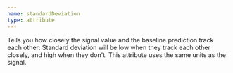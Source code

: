 ```yaml
---
name: standardDeviation
type: attribute
---
```


Tells you how closely the signal value and the baseline prediction track each other: Standard deviation will be low when they track each other closely, and high when they don't. This attribute uses the same units as the signal.